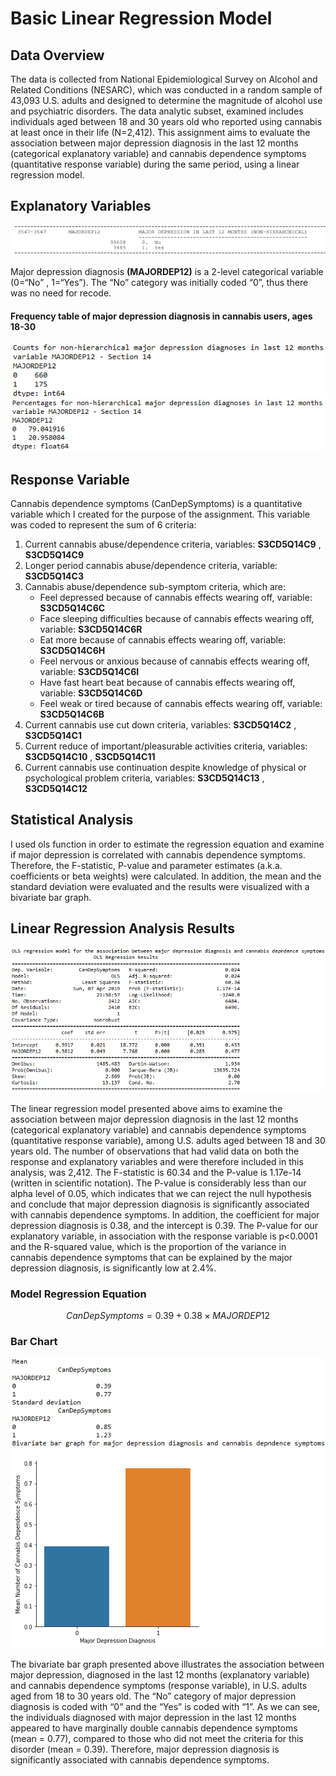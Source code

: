 # Basic Linear Regression Model

## Data Overview
The data is collected from National Epidemiological Survey on Alcohol and Related Conditions (NESARC), which was conducted in a random sample of 43,093 U.S. adults and designed to determine the magnitude of alcohol use and psychiatric disorders. The data analytic subset, examined includes individuals aged between 18 and 30 years old who reported using cannabis at least once in their life (N=2,412). This assignment aims to evaluate the association between major depression diagnosis in the last 12 months (categorical explanatory variable) and cannabis dependence symptoms (quantitative response variable) during the same period, using a linear regression model.

## Explanatory Variables
![datascreenshot](https://github.com/Gkontopodis/Regression-Modelling-in-Practice/blob/master/Assignment%20Week%202/Output%20Analysis/sc7.png)

Major depression diagnosis **(MAJORDEP12)** is a 2-level categorical variable (0=“No” , 1=“Yes”). The “No” category was initially coded “0”, thus there was no need for recode.

#### Frequency table of major depression diagnosis in cannabis users, ages 18-30
![counts](https://github.com/Gkontopodis/Regression-Modelling-in-Practice/blob/master/Assignment%20Week%202/Output%20Analysis/out1.png)
![percentages](https://github.com/Gkontopodis/Regression-Modelling-in-Practice/blob/master/Assignment%20Week%202/Output%20Analysis/out2.png)

## Response Variable
Cannabis dependence symptoms (CanDepSymptoms) is a quantitative variable which I created for the purpose of the assignment. This variable was coded to represent the sum of 6 criteria:

1. Current cannabis abuse/dependence criteria, variables: **S3CD5Q14C9** , **S3CD5Q14C9**
2. Longer period cannabis abuse/dependence criteria, variable: **S3CD5Q14C3**
3. Cannabis abuse/dependence sub-symptom criteria, which are: 
     * Feel depressed because of cannabis effects wearing off, variable: **S3CD5Q14C6C**
     * Face sleeping difficulties because of cannabis effects wearing off, variable: **S3CD5Q14C6R**
     * Eat more because of cannabis effects wearing off, variable: **S3CD5Q14C6H**
     * Feel nervous or anxious because of cannabis effects wearing off, variable: **S3CD5Q14C6I**
     * Have fast heart beat because of cannabis effects wearing off, variable: **S3CD5Q14C6D**
     * Feel weak or tired because of cannabis effects wearing off, variable: **S3CD5Q14C6B**
4. Current cannabis use cut down criteria, variables: **S3CD5Q14C2** , **S3CD5Q14C1**     
5. Current reduce of important/pleasurable activities criteria, variables: **S3CD5Q14C10** , **S3CD5Q14C11**
6. Current cannabis use continuation despite knowledge of physical or psychological problem criteria, variables: **S3CD5Q14C13** , **S3CD5Q14C12**

## Statistical Analysis
I used ols function in order to estimate the regression equation and examine if major depression is correlated with cannabis dependence symptoms. Therefore, the F-statistic, P-value and parameter estimates (a.k.a. coefficients or beta weights) were calculated. In addition, the mean and the standard deviation were evaluated and the results were visualized with a bivariate bar graph.

## Linear Regression Analysis Results
![olsfunc](https://github.com/Gkontopodis/Regression-Modelling-in-Practice/blob/master/Assignment%20Week%202/Output%20Analysis/out3.png)

The linear regression model presented above aims to examine the association between major depression diagnosis in the last 12 months (categorical explanatory variable) and cannabis dependence symptoms (quantitative response variable), among U.S. adults aged between 18 and 30 years old. The number of observations that had valid data on both the response and explanatory variables and were therefore included in this analysis, was 2,412. The F-statistic is 60.34 and the P-value is 1.17e-14 (written in scientific notation). The P-value is considerably less than our alpha level of 0.05, which indicates that we can reject the null hypothesis and conclude that major depression diagnosis is significantly associated with cannabis dependence symptoms. In addition, the coefficient for major depression diagnosis is 0.38, and the intercept is 0.39. The P-value for our explanatory variable, in association with the response variable is p<0.0001 and the R-squared value, which is the proportion of the variance in cannabis dependence symptoms that can be explained by the major depression diagnosis, is significantly low at 2.4%.

### Model Regression Equation
$$CanDepSymptoms = 0.39 + 0.38 \times MAJORDEP12$$

### Bar Chart
![graph](https://github.com/Gkontopodis/Regression-Modelling-in-Practice/blob/master/Assignment%20Week%202/Output%20Analysis/out8.png)

The bivariate bar graph presented above illustrates the association between major depression, diagnosed in the last 12 months (explanatory variable) and cannabis dependence symptoms (response variable), in U.S. adults aged from 18 to 30 years old. The “No” category of major depression diagnosis is coded with “0” and the “Yes” is coded with “1”. As we can see, the individuals diagnosed with major depression in the last 12 months appeared to have marginally double cannabis dependence symptoms (mean = 0.77), compared to those who did not meet the criteria for this disorder (mean = 0.39). Therefore, major depression diagnosis is significantly associated with cannabis dependence symptoms. 
